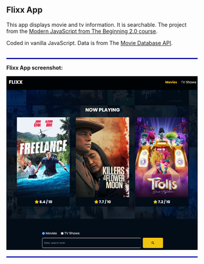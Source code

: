 ## Flixx App

This app displays movie and tv information.  It is searchable.  The project from the [Modern JavaScript from The Beginning 2.0 course](https://www.traversymedia.com/modern-javascript-2-0).

Coded in vanilla JavaScript.  Data is from The [Movie Database API](https://developer.themoviedb.org/docs).
<br></br>
<hr style="border:1px solid blue">


**Flixx App screenshot:**

![Flixx App Image](flixx_image_for_readme.PNG)

<hr style="border:1px solid blue">




